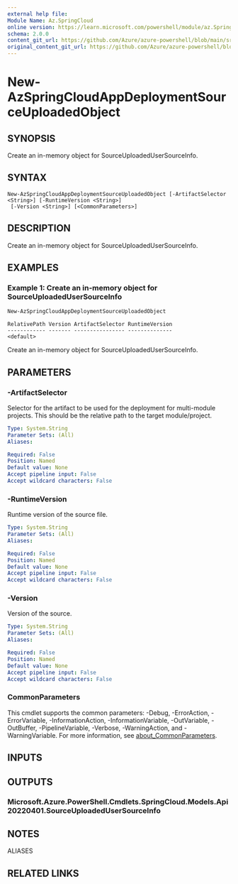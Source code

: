 ```yaml
---
external help file: 
Module Name: Az.SpringCloud
online version: https://learn.microsoft.com/powershell/module/az.SpringCloud/new-AzSpringCloudAppDeploymentSourceUploadedObject
schema: 2.0.0
content_git_url: https://github.com/Azure/azure-powershell/blob/main/src/SpringCloud/SpringCloud/help/New-AzSpringCloudAppDeploymentSourceUploadedObject.md
original_content_git_url: https://github.com/Azure/azure-powershell/blob/main/src/SpringCloud/SpringCloud/help/New-AzSpringCloudAppDeploymentSourceUploadedObject.md
---
```


# New-AzSpringCloudAppDeploymentSourceUploadedObject

## SYNOPSIS
Create an in-memory object for SourceUploadedUserSourceInfo.

## SYNTAX

```
New-AzSpringCloudAppDeploymentSourceUploadedObject [-ArtifactSelector <String>] [-RuntimeVersion <String>]
 [-Version <String>] [<CommonParameters>]
```

## DESCRIPTION
Create an in-memory object for SourceUploadedUserSourceInfo.

## EXAMPLES

### Example 1: Create an in-memory object for SourceUploadedUserSourceInfo
```powershell
New-AzSpringCloudAppDeploymentSourceUploadedObject
```

```output
RelativePath Version ArtifactSelector RuntimeVersion
------------ ------- ---------------- --------------
<default>
```

Create an in-memory object for SourceUploadedUserSourceInfo.

## PARAMETERS

### -ArtifactSelector
Selector for the artifact to be used for the deployment for multi-module projects.
This should be
        the relative path to the target module/project.

```yaml
Type: System.String
Parameter Sets: (All)
Aliases:

Required: False
Position: Named
Default value: None
Accept pipeline input: False
Accept wildcard characters: False
```

### -RuntimeVersion
Runtime version of the source file.

```yaml
Type: System.String
Parameter Sets: (All)
Aliases:

Required: False
Position: Named
Default value: None
Accept pipeline input: False
Accept wildcard characters: False
```

### -Version
Version of the source.

```yaml
Type: System.String
Parameter Sets: (All)
Aliases:

Required: False
Position: Named
Default value: None
Accept pipeline input: False
Accept wildcard characters: False
```

### CommonParameters
This cmdlet supports the common parameters: -Debug, -ErrorAction, -ErrorVariable, -InformationAction, -InformationVariable, -OutVariable, -OutBuffer, -PipelineVariable, -Verbose, -WarningAction, and -WarningVariable. For more information, see [about_CommonParameters](http://go.microsoft.com/fwlink/?LinkID=113216).

## INPUTS

## OUTPUTS

### Microsoft.Azure.PowerShell.Cmdlets.SpringCloud.Models.Api20220401.SourceUploadedUserSourceInfo

## NOTES

ALIASES

## RELATED LINKS

